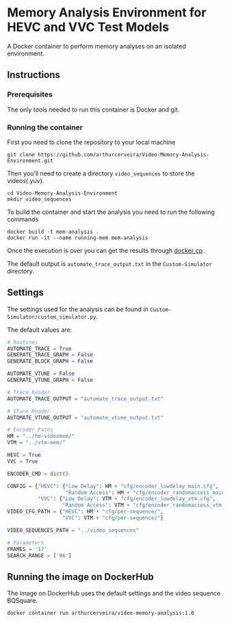 # Memory Analysis Environment for HEVC and VVC Test Models

A Docker container to perform memory analyses on an isolated environment.

## Instructions

### Prerequisites

The only tools needed to run this container is Docker and git.

### Running the container

First you need to clone the repository to your local machine

```
git clone https://github.com/arthurcerveira/Video-Memory-Analysis-Environment.git
```

Then you'll need to create a directory `video_sequences` to store the videos(.yuv).

```
cd Video-Memory-Analysis-Environment
mkdir video_sequences
```

To build the container and start the analysis you need to run the following commands

```
docker build -t mem-analysis .
docker run -it --name running-mem mem-analysis
```

Once the execution is over you can get the results through [docker cp](https://docs.docker.com/engine/reference/commandline/cp/ "docker cp").

The default output is `automate_trace_output.txt` in the `Custom-Simulator` directory.

## Settings

The settings used for the analysis can be found in `Custom-Simulator/custom_simulator.py`.

The default values are:

```python
# Routines
AUTOMATE_TRACE = True
GENERATE_TRACE_GRAPH = False
GENERATE_BLOCK_GRAPH = False

AUTOMATE_VTUNE = False
GENERATE_VTUNE_GRAPH = False

# Trace Reader
AUTOMATE_TRACE_OUTPUT = "automate_trace_output.txt"

# Vtune Reader
AUTOMATE_VTUNE_OUTPUT = "automate_vtune_output.txt"

# Encoder Paths
HM = "../hm-videomem/"
VTM = "../vtm-mem/"

HEVC = True
VVC = True

ENCODER_CMD = dict()

CONFIG = {"HEVC": {"Low Delay": HM + "cfg/encoder_lowdelay_main.cfg",
                   "Random Access": HM + "cfg/encoder_randomaccess_main.cfg"},
          "VVC": {"Low Delay": VTM + "cfg/encoder_lowdelay_vtm.cfg",
                  "Random Access": VTM + "cfg/encoder_randomaccess_vtm.cfg"}}
VIDEO_CFG_PATH = {"HEVC": HM + "cfg/per-sequence/",
                  "VVC": VTM + "cfg/per-sequence/"}

VIDEO_SEQUENCES_PATH = "../video_sequences"

# Parameters
FRAMES = '17'
SEARCH_RANGE = ['96']
```

## Running the image on DockerHub

The image on DockerHub uses the default settings and the video sequence BQSquare.

```
docker container run arthurcerveira/video-memory-analysis:1.0
```
